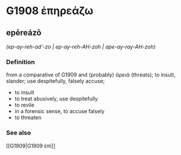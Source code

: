 # G1908 ἐπηρεάζω

## epēreázō

_(ep-ay-reh-ad'-zo | ep-ay-reh-AH-zoh | ape-ay-ray-AH-zoh)_

### Definition

from a comparative of G1909 and (probably) ἀρειά (threats); to insult, slander; use despitefully, falsely accuse; 

- to insult
- to treat abusively, use despitefully
- to revile
- in a forensic sense, to accuse falsely
- to threaten

### See also

[[G1909|G1909 ἐπί]]
